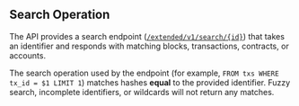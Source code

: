 ## Search Operation

The API provides a search endpoint ([`/extended/v1/search/{id}`](https://docs.hiro.so/api#operation/search_by_id)) that takes an identifier and responds with matching blocks, transactions, contracts, or accounts.

The search operation used by the endpoint (for example, `FROM txs WHERE tx_id = $1 LIMIT 1`) matches hashes **equal** to the provided identifier. Fuzzy search, incomplete identifiers, or wildcards will not return any matches.
